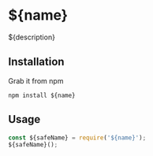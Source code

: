 # ${name}

${description}


## Installation

Grab it from npm

```shell
npm install ${name}
```

## Usage

```js
const ${safeName} = require('${name}');
${safeName}();
```
